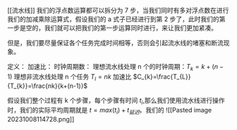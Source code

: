 [[流水线]]
我们的浮点数运算都可以拆分为 7 步，当我们同时有多对浮点数在进行我们的加减乘除运算式，假设我们的 a 式子已经进行到第 2 步了，此时我们的第一步是空的，我们就可以把我们的第一步运算同时进行，来让我们更加紧凑。

但是，我们要尽量保证各个任务完成时间相等，否则会引起流水线的堵塞和断流现象。

定义：
加速比：
时钟周期数：
理想流水线处理 n 个的时钟周期：$T_{k}=k+(n-1)$
理想非流水线处理 n 个任务 $T_{l}=nk$
加速比 $C_{k}=\frac{T_{L}}{T_{k}}=\frac{nk}{k+(n-1)}$




假设我们整个过程有 k 个步骤，每个步骤有时间 $t_{i}$,那么我们使用流水线进行操作时，我们的实际平均周期就是 $t=max(t_{i})+t_{延迟}$。我们的
![[Pasted image 20231008114728.png]]
